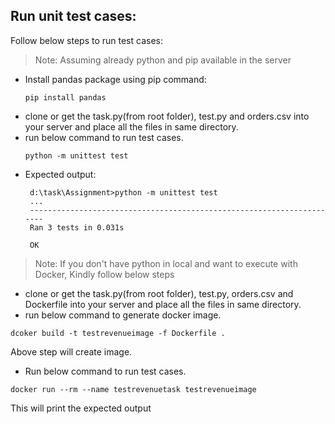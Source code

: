 ## Run unit test cases:

Follow below steps to run test cases:
> Note: Assuming already python and pip available in the server
- Install pandas package using pip command:
   ```
   pip install pandas
   ```
- clone or get the task.py(from root folder), test.py and orders.csv into your server and place all the files in same directory.
- run below command to run test cases.
   ```
   python -m unittest test
   ```
- Expected output:
   ```
    d:\task\Assignment>python -m unittest test
    ...
    ----------------------------------------------------------------------
    Ran 3 tests in 0.031s
    
    OK
   ```
   
> Note: If you don't have python in local and want to execute with Docker, Kindly follow below steps

- clone or get the task.py(from root folder), test.py, orders.csv and Dockerfile into your server and place all the files in same directory.
- run below command to generate docker image.
```
dcoker build -t testrevenueimage -f Dockerfile .
```
Above step will create image.
- Run below command to run test cases.
```
docker run --rm --name testrevenuetask testrevenueimage
```
This will print the expected output

